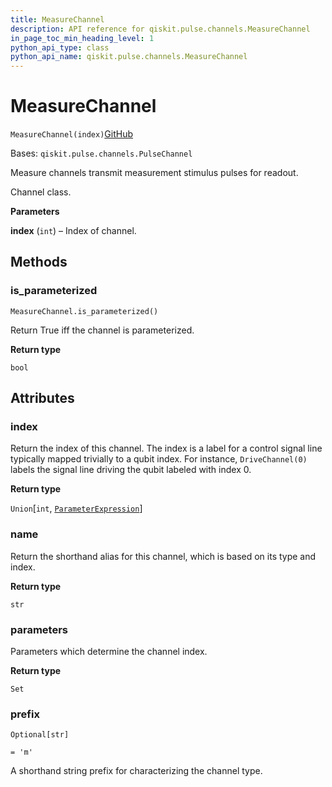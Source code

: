 ```yaml
---
title: MeasureChannel
description: API reference for qiskit.pulse.channels.MeasureChannel
in_page_toc_min_heading_level: 1
python_api_type: class
python_api_name: qiskit.pulse.channels.MeasureChannel
---
```


# MeasureChannel

<span id="qiskit.pulse.channels.MeasureChannel" />

`MeasureChannel(index)`[GitHub](https://github.com/qiskit/qiskit/tree/stable/0.20/qiskit/pulse/channels.py "view source code")

Bases: `qiskit.pulse.channels.PulseChannel`

Measure channels transmit measurement stimulus pulses for readout.

Channel class.

**Parameters**

**index** (`int`) – Index of channel.

## Methods

### is\_parameterized

<span id="qiskit.pulse.channels.MeasureChannel.is_parameterized" />

`MeasureChannel.is_parameterized()`

Return True iff the channel is parameterized.

**Return type**

`bool`

## Attributes

<span id="qiskit.pulse.channels.MeasureChannel.index" />

### index

Return the index of this channel. The index is a label for a control signal line typically mapped trivially to a qubit index. For instance, `DriveChannel(0)` labels the signal line driving the qubit labeled with index 0.

**Return type**

`Union`\[`int`, [`ParameterExpression`](qiskit.circuit.ParameterExpression "qiskit.circuit.parameterexpression.ParameterExpression")]

<span id="qiskit.pulse.channels.MeasureChannel.name" />

### name

Return the shorthand alias for this channel, which is based on its type and index.

**Return type**

`str`

<span id="qiskit.pulse.channels.MeasureChannel.parameters" />

### parameters

Parameters which determine the channel index.

**Return type**

`Set`

<span id="qiskit.pulse.channels.MeasureChannel.prefix" />

### prefix

`Optional[str]`

`= 'm'`

A shorthand string prefix for characterizing the channel type.

